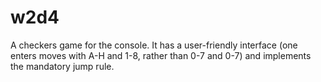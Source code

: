 # w2d4
A checkers game for the console. It has a user-friendly interface (one enters moves with A-H and 1-8, rather than 0-7 and 0-7) and implements the mandatory jump rule. 
